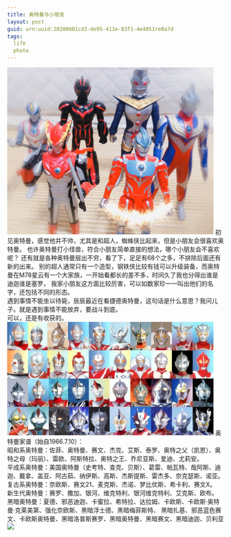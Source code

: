```yaml
---
title: 奥特曼与小朋友
layout: post
guid: urn:uuid:20200601cd3-de95-411e-83f1-4e4051re0a7d
tags:
  life 
  photo
---
```

<img src="/media/files/2020/atm.jpg"  width="480"/>
初见奥特曼，感觉他并不帅，尤其是和超人，蜘蛛侠比起来，但是小朋友会很喜欢奥特曼。
也许奥特曼打小怪兽，符合小朋友简单直接的想法，哪个小朋友会不喜欢呢？
还有就是各种奥特曼层出不穷，看了下，足足有68个之多，不排除后面还有新的出来。
别的超人通常只有一个造型，钢铁侠比较有钱可以升级装备，而奥特曼在M78星云有一个大家族，一开始看都长的差不多，时间久了我也分得出谁是迪迦谁是塞罗，
我家小朋友这方面比较厉害，可以如数家珍一一叫出他们的名字，还包括不同的形态。<br />
遇到事情不能坐以待毙，辰辰最近在看捷德奥特曼，这句话是什么意思？我问儿子。就是遇到事情不能放弃，要战斗到底。<br />
可以，还是有收获的。<br />
<img src="/media/files/2020/atm2.jpg"  width="480"/>
奥特曼家谱（始自1966.7.10）：<br />
昭和系奥特曼：佐菲、奥特曼、赛文、杰克、艾斯、泰罗、奥特之父（凯恩）、奥特之母（玛丽）、雷欧、阿斯特拉、奥特之王、乔尼亚斯、爱迪、尤莉安。
<br />
平成系奥特曼：美国奥特曼（史考特、查克、贝斯）、葛雷、帕瓦特、哉阿斯、迪迦、戴拿、盖亚、阿古茹、纳伊斯、高斯、杰斯提斯、雷杰多、奈克瑟斯、诺亚。
<br />
复古系奥特曼：奈欧斯、赛文21、麦克斯、杰诺、梦比优斯、希卡利、赛文X。
<br />
新生代奥特曼：赛罗、撒加、银河、维克特利、银河维克特利、艾克斯、欧布。
<br />
黑暗奥特曼：夏德、邪恶迪迦、卡蜜拉、希特拉、达拉姆、卡欧斯、卡欧斯·奥特曼·克莱美第、强化奈欧斯、黑暗浮士德、黑暗梅菲斯特、 黑暗扎基、邪恶蓝色赛文、卡欧斯奥特曼、黑暗洛普斯赛罗、黑暗奥特曼、黑暗赛文、黑暗迪迦、贝利亚
<img src="http://d.hijoe.net/Photo/%E6%A2%A6%E5%B9%BB%E4%B9%8B%E5%9C%B0/%E4%B8%9C%E9%9D%9E%E8%B5%9B%E4%BC%A6%E7%9B%96%E8%92%82%E5%B9%B3%E5%8E%9F.gif"  width="480"/>
